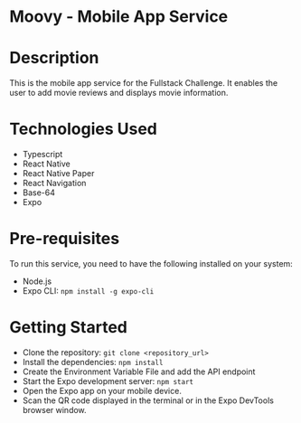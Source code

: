 # Moovy - Mobile App Service
# Description
This is the mobile app service for the Fullstack Challenge. It enables the user to add movie reviews and displays movie information.

# Technologies Used
* Typescript
* React Native
* React Native Paper
* React Navigation
* Base-64
* Expo

# Pre-requisites
To run this service, you need to have the following installed on your system:
* Node.js
* Expo CLI: `npm install -g expo-cli`

# Getting Started
* Clone the repository: `git clone <repository_url>`
* Install the dependencies: `npm install`
* Create the Environment Variable File and add the API endpoint
* Start the Expo development server: `npm start`
* Open the Expo app on your mobile device.
* Scan the QR code displayed in the terminal or in the Expo DevTools browser window.
